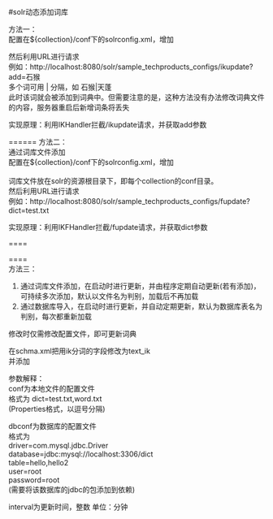 #solr动态添加词库  

方法一：  
配置在${collection}/conf下的solrconfig.xml，增加  
	<requestHandler name="/ikupdate" class="com.ky.analyzer.update.IKHandler">
     	<lst name="defaults">
     	</lst>
  	</requestHandler>
  
然后利用URL进行请求  
例如：http://localhost:8080/solr/sample_techproducts_configs/ikupdate?add=石猴  
多个词可用 | 分隔，如 石猴|天蓬  
此时该词就会被添加到词典中。但需要注意的是，这种方法没有办法修改词典文件的内容，服务器重启后新增词条将丢失  
  
实现原理：利用IKHandler拦截/ikupdate请求，并获取add参数  
  
======
方法二：  
通过词库文件添加  
配置在${collection}/conf下的solrconfig.xml，增加  
	<requestHandler name="/fupdate" class="com.ky.analyzer.update.IKFHandler">
     	<lst name="defaults">
			<str name="dict"></str>
     	</lst>
  	</requestHandler>  
词库文件放在solr的资源根目录下，即每个collection的conf目录。  
然后利用URL进行请求  
例如：http://localhost:8080/solr/sample_techproducts_configs/fupdate?dict=test.txt  
  
实现原理：利用IKFHandler拦截/fupdate请求，并获取dict参数  
  
====
<fieldType name="text_ik" class="solr.TextField">
	<analyzer type="index" isMaxWordLength="false" class="com.ky.analyzer.lucene.IKAnalyzer"/>
	<analyzer type="query" isMaxWordLength="true" class="com.ky.analyzer.lucene.IKAnalyzer"/>
</fieldType>  

====  
方法三：  
1. 通过词库文件添加，在启动时进行更新，并由程序定期自动更新(若有添加)，可持续多次添加，默认以文件名为判别，加载后不再加载  
2. 通过数据库导入，在启动时进行更新，并自动定期更新，默认为数据库表名为判别，每次都重新加载  
   
修改时仅需修改配置文件，即可更新词典  
 
在schma.xml把用ik分词的字段修改为text_ik  
并添加  
<fieldType name="text_ik" class="solr.TextField">
	<analyzer type="index" isMaxWordLength="false" >
		<tokenizer class="com.ky.analyzer.update.IKTokenizerFactory" useSmart="false" conf="ik.conf" dbconf="ikdb.conf" interval="1" />
	</analyzer>
	<analyzer type="query" isMaxWordLength="true" >
		<tokenizer class="com.ky.analyzer.update.IKTokenizerFactory" useSmart="false" conf="ik.conf" dbconf="ikdb.conf" interval="1"/>
	</analyzer>
</fieldType>

参数解释：  
conf为本地文件的配置文件  
格式为 dict=test.txt,word.txt  
(Properties格式，以逗号分隔)  
  
dbconf为数据库的配置文件  
格式为  
driver=com.mysql.jdbc.Driver  
database=jdbc:mysql://localhost:3306/dict  
table=hello,hello2  
user=root  
password=root  
(需要将该数据库的jdbc的包添加到依赖)  
  
interval为更新时间，整数  单位：分钟  